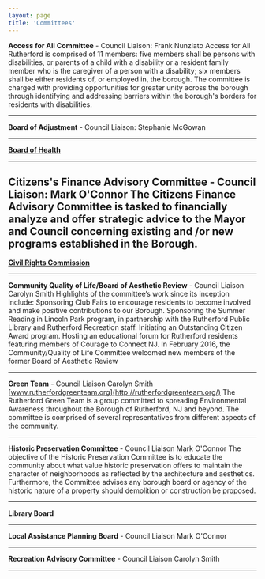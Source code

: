 ```yaml
---
layout: page
title: 'Committees'
---
```


<style>
.page-content ul {
  float: left;
  font-size: 150%;
  line-height: 2;
  margin-right: 100px;
}
</style>



**Access for All Committee** - Council Liaison: Frank Nunziato
Access for All Rutherford is comprised of 11 members: five members shall be persons with disabilities, or parents of a child with a disability or a resident family member who is the caregiver of a person with a disability; six members shall be either residents of, or employed in, the borough.  The committee is charged with providing opportunities for greater unity across the borough through identifying and addressing barriers within the borough's borders for residents with disabilities.

---

**Board of Adjustment** - Council Liaison: Stephanie McGowan

---

[**Board of Health**](board-of-health/)

---

**Citizens's Finance Advisory Committee** - Council Liaison: Mark O'Connor
The Citizens Finance Advisory Committee is tasked to financially analyze and offer strategic advice to the Mayor and Council concerning existing and /or new programs established in the Borough.
---

[**Civil Rights Commission**](civil-rights-commission/)

---

**Community Quality of Life/Board of Aesthetic Review** - Council Liaison Carolyn Smith
Highlights of the committee’s work since its inception include: Sponsoring Club Fairs to encourage residents to become involved and make positive contributions to our Borough. Sponsoring the Summer Reading in Lincoln Park program, in partnership with the Rutherford Public Library and Rutherford Recreation staff. Initiating an Outstanding Citizen Award program. Hosting an educational forum for Rutherford residents featuring members of Courage to Connect NJ. In February 2016, the Community/Quality of Life Committee welcomed new members of the former Board of Aesthetic Review

---

**Green Team** - Council Liaison Carolyn Smith
[www.rutherfordgreenteam.org](http://rutherfordgreenteam.org/)
The Rutherford Green Team is a group committed to spreading Environmental Awareness throughout the Borough of Rutherford, NJ and beyond. The committee is comprised of several representatives from different aspects of the community.

---

**Historic Preservation Committee** - Council Liaison Mark O'Connor
The objective of the Historic Preservation Committee is to educate the community about what value historic preservation offers to maintain the character of neighborhoods as reflected by the architecture and aesthetics. Furthermore, the Committee advises any borough board or agency of the historic nature of a property should demolition or construction be proposed.

---

**Library Board**

---

**Local Assistance Planning Board** - Council Liaison Mark O'Connor

---

**Recreation Advisory Committee** - Council Liaison Carolyn Smith

---
